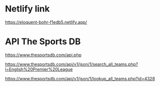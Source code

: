 # Netlify link
https://eloquent-bohr-f1edb5.netlify.app/

# API The Sports DB
https://www.thesportsdb.com/api.php

https://www.thesportsdb.com/api/v1/json/1/search_all_teams.php?l=English%20Premier%20League

https://www.thesportsdb.com/api/v1/json/1/lookup_all_teams.php?id=4328